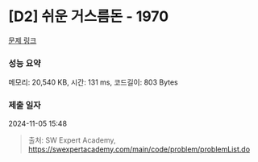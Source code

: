 # [D2] 쉬운 거스름돈 - 1970 

[문제 링크](https://swexpertacademy.com/main/code/problem/problemDetail.do?contestProbId=AV5PsIl6AXIDFAUq) 

### 성능 요약

메모리: 20,540 KB, 시간: 131 ms, 코드길이: 803 Bytes

### 제출 일자

2024-11-05 15:48



> 출처: SW Expert Academy, https://swexpertacademy.com/main/code/problem/problemList.do